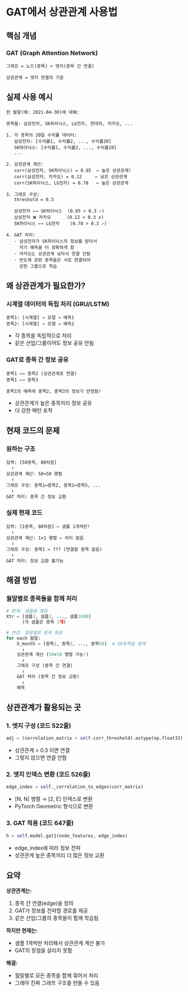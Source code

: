 # GAT에서 상관관계 사용법

## 핵심 개념

### GAT (Graph Attention Network)

```
그래프 = 노드(종목) + 엣지(종목 간 연결)

상관관계 = 엣지 연결의 기준
```

## 실제 사용 예시

```
한 월말(예: 2021-04-30)에 대해:

종목들: 삼성전자, SK하이닉스, LG전자, 현대차, 카카오, ...

1. 각 종목의 20일 수익률 데이터:
   삼성전자: [수익률1, 수익률2, ..., 수익률20]
   SK하이닉스: [수익률1, 수익률2, ..., 수익률20]
   ...

2. 상관관계 계산:
   corr(삼성전자, SK하이닉스) = 0.85  ← 높은 상관관계!
   corr(삼성전자, 카카오) = 0.12     ← 낮은 상관관계
   corr(SK하이닉스, LG전자) = 0.78   ← 높은 상관관계

3. 그래프 구성:
   threshold = 0.3
   
   삼성전자 ←→ SK하이닉스  (0.85 > 0.3 ✓)
   삼성전자 ❌ 카카오      (0.12 < 0.3 ✗)
   SK하이닉스 ←→ LG전자    (0.78 > 0.3 ✓)

4. GAT 처리:
   - 삼성전자가 SK하이닉스의 정보를 받아서
     자기 예측을 더 정확하게 함
   - 카카오는 상관관계 낮아서 연결 안됨
   - 반도체 관련 종목들은 서로 연결되어
     강한 그룹으로 학습
```

## 왜 상관관계가 필요한가?

### 시계열 데이터의 독립 처리 (GRU/LSTM)
```
종목1: [시계열] → 모델 → 예측1
종목2: [시계열] → 모델 → 예측2
```
- 각 종목을 독립적으로 처리
- 같은 산업/그룹이어도 정보 공유 안됨

### GAT로 종목 간 정보 공유
```
종목1 ←→ 종목2 (상관관계로 연결)
종목1 ←→ 종목3

종목1의 예측에 종목2, 종목3의 정보가 반영됨!
```
- 상관관계가 높은 종목끼리 정보 공유
- 더 강한 패턴 포착

## 현재 코드의 문제

### 원하는 구조
```
입력: [50종목, 80차원]
  ↓
상관관계 계산: 50×50 행렬
  ↓
그래프 구성: 종목1↔종목2, 종목1↔종목5, ...
  ↓
GAT 처리: 종목 간 정보 교환
```

### 실제 현재 코드
```
입력: [1종목, 80차원] ← 샘플 1개씩만!
  ↓
상관관계 계산: 1×1 행렬 ← 의미 없음
  ↓
그래프 구성: 종목1 ↔ ??? (연결할 종목 없음)
  ↓
GAT 처리: 정보 교환 불가능
```

## 해결 방법

### 월말별로 종목들을 함께 처리

```python
# 현재: 샘플을 쌓음
Xtr = [샘플1, 샘플2, ..., 샘플1000]
      (각 샘플은 종목 1개)

# 변경: 월말별로 종목 묶음
for each 월말:
    X_month = [종목1, 종목2, ..., 종목50]  # 50종목을 함께
      ↓
    상관관계 계산 (50×50 행렬 가능!)
      ↓
    그래프 구성 (종목 간 연결)
      ↓
    GAT 처리 (종목 간 정보 교환)
      ↓
    예측
```

## 상관관계가 활용되는 곳

### 1. 엣지 구성 (코드 522줄)
```python
adj = (correlation_matrix > self.corr_threshold).astype(np.float32)
```
- 상관관계 > 0.3 이면 연결
- 그렇지 않으면 연결 안함

### 2. 엣지 인덱스 변환 (코드 526줄)
```python
edge_index = self._correlation_to_edges(corr_matrix)
```
- [N, N] 행렬 → [2, E] 인덱스로 변환
- PyTorch Geometric 형식으로 변환

### 3. GAT 적용 (코드 647줄)
```python
h = self.model.gat1(node_features, edge_index)
```
- edge_index에 따라 정보 전파
- 상관관계 높은 종목끼리 더 많은 정보 교환

## 요약

**상관관계는:**
1. 종목 간 연결(edge)을 정의
2. GAT가 정보를 전파할 경로를 제공
3. 같은 산업/그룹의 종목들이 함께 학습됨

**하지만 현재는:**
- 샘플 1개씩만 처리해서 상관관계 계산 불가
- GAT의 장점을 살리지 못함

**해결:**
- 월말별로 모든 종목을 함께 묶어서 처리
- 그래야 진짜 그래프 구조를 만들 수 있음

